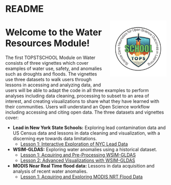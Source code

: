 # README


<img src='https://raw.githubusercontent.com/ciesin-geospatial/TOPSTSCHOOL/main/images/TOPTSCHOOL-logo02.hi-res.png' align="right" height="175" style="padding-left: 25px; padding-bottom: 25px;"/>

# Welcome to the Water Resources Module!

The first TOPSTSCHOOL Module on Water consists of three vignettes which
cover examples of water use, safety, and anomalies such as droughts and
floods. The vignettes use three datasets to walk users through lessons
in accessing and analyzing data, and users will be able to adapt the
code in all three examples to perform analyses including data cleaning,
processing to subset to an area of interest, and creating visualizations
to share what they have learned with their communities. Users will
understand an Open Science workflow including accessing and citing open
data. The three datasets and vignettes cover:

- **Lead in New York State Schools:** Exploring lead contamination data
  and US Census data and lessons in data cleaning and visualization,
  with a discerning eye towards data limitations.
  - [Lesson 1: Interactive Exploration of NYC Lead Data]()
- **WSIM-GLDAS:** Exploring water anomalies using a historical dataset.
  - [Lesson 1: Acquiring and Pre-Processing
    WSIM-GLDAS](https://ciesin-geospatial.github.io/TOPSTSCHOOL-module-1-water/wsim-gldas-acquisition.html)
  - [Lesson 2: Advanced Visualizations with
    WSIM-GLDAS](https://ciesin-geospatial.github.io/TOPSTSCHOOL-module-1-water/wsim-gldas-vis.html)
- **MODIS Near Real Time flood data:** Lessons in data acquisition and
  analysis of recent water anomalies.
  - [Lesson 1: Acquiring and Exploring MODIS NRT Flood
    Data](https://ciesin-geospatial.github.io/TOPSTSCHOOL-module-1-water/lance-modis-nrt-global-flood-mcdwd-f3.html)
